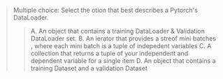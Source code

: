 >Multiple choice: Select the otion that best describes a Pytorch's DataLoader.
>>A. An object that contains a training DataLoader & Validation DataLoader set.
>>B. An ierator that provides a streof mini batches , where each mini batch is a tuple of indepedent variables
>>C. A collection that returns a tuple of your independent and dependent variable for a single item
>>D. An object that contains a training Dataset and a validation Dataset

